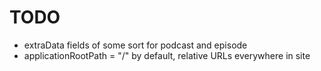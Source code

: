 # TODO

* extraData fields of some sort for podcast and episode
* applicationRootPath = "/" by default, relative URLs everywhere in site
